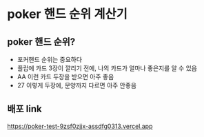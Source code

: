 # poker 핸드 순위 계산기

## poker 핸드 순위?

- 포커핸드 순위는 중요하다
- 플랍에 카드 3장이 깔리기 전에, 나의 카드가 얼마나 좋은지를 알 수 있음
- AA 이런 카드 두장을 받으면 아주 좋음
- 27 이렇게 두장에, 문양까지 다르면 아주 안좋음

## 배포 link

https://poker-test-9zsf0zjjx-assdfg0313.vercel.app
